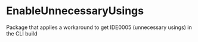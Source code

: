# EnableUnnecessaryUsings
Package that applies a workaround to get IDE0005 (unnecessary usings) in the CLI build
